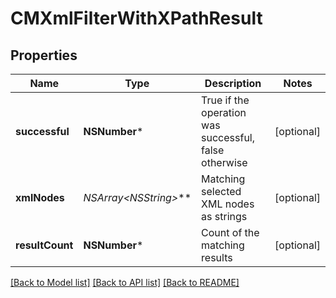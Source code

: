 # CMXmlFilterWithXPathResult

## Properties
Name | Type | Description | Notes
------------ | ------------- | ------------- | -------------
**successful** | **NSNumber*** | True if the operation was successful, false otherwise | [optional] 
**xmlNodes** | **NSArray&lt;NSString*&gt;*** | Matching selected XML nodes as strings | [optional] 
**resultCount** | **NSNumber*** | Count of the matching results | [optional] 

[[Back to Model list]](../README.md#documentation-for-models) [[Back to API list]](../README.md#documentation-for-api-endpoints) [[Back to README]](../README.md)


